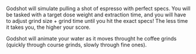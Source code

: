 Godshot will simulate pulling a shot of espresso with perfect specs.  You will be tasked with a target dose weight and extraction time, and you will have to adjust grind size + grind time until you hit the exact specs!  The less time it takes you, the higher your score.

Godshot will animate your water as it moves throught he coffee grinds (quickly through course grinds, slowly through fine ones).
